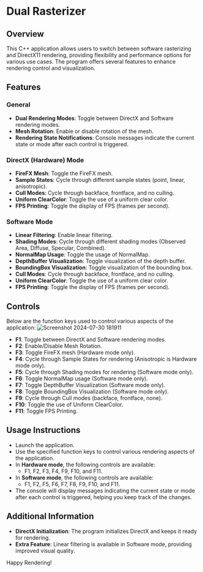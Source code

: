 # Dual Rasterizer

## Overview

This C++ application allows users to switch between software rasterizing and DirectX11 rendering, providing flexibility and performance options for various use cases. The program offers several features to enhance rendering control and visualization.

## Features

### General
- **Dual Rendering Modes**: Toggle between DirectX and Software rendering modes.
- **Mesh Rotation**: Enable or disable rotation of the mesh.
- **Rendering State Notifications**: Console messages indicate the current state or mode after each control is triggered.

### DirectX (Hardware) Mode
- **FireFX Mesh**: Toggle the FireFX mesh.
- **Sample States**: Cycle through different sample states (point, linear, anisotropic).
- **Cull Modes**: Cycle through backface, frontface, and no culling.
- **Uniform ClearColor**: Toggle the use of a uniform clear color.
- **FPS Printing**: Toggle the display of FPS (frames per second).

### Software Mode
- **Linear Filtering**: Enable linear filtering.
- **Shading Modes**: Cycle through different shading modes (Observed Area, Diffuse, Specular, Combined).
- **NormalMap Usage**: Toggle the usage of NormalMap.
- **DepthBuffer Visualization**: Toggle visualization of the depth buffer.
- **BoundingBox Visualization**: Toggle visualization of the bounding box.
- **Cull Modes**: Cycle through backface, frontface, and no culling.
- **Uniform ClearColor**: Toggle the use of a uniform clear color.
- **FPS Printing**: Toggle the display of FPS (frames per second).

## Controls

Below are the function keys used to control various aspects of the application:
![Screenshot 2024-07-30 181911](https://github.com/user-attachments/assets/126fa756-e9f2-4331-ad36-e8442180fd96)

- **F1**: Toggle between DirectX and Software rendering modes.
- **F2**: Enable/Disable Mesh Rotation.
- **F3**: Toggle FireFX mesh (Hardware mode only).
- **F4**: Cycle through Sample States for rendering (Anisotropic is Hardware mode only).
- **F5**: Cycle through Shading modes for rendering (Software mode only).
- **F6**: Toggle NormalMap usage (Software mode only).
- **F7**: Toggle DepthBuffer Visualization (Software mode only).
- **F8**: Toggle BoundingBox Visualization (Software mode only).
- **F9**: Cycle through Cull modes (backface, frontface, none).
- **F10**: Toggle the use of Uniform ClearColor.
- **F11**: Toggle FPS Printing.

## Usage Instructions

- Launch the application.
- Use the specified function keys to control various rendering aspects of the application.
- In **Hardware mode**, the following controls are available:
  - F1, F2, F3, F4, F9, F10, and F11.
- In **Software mode**, the following controls are available:
  - F1, F2, F5, F6, F7, F8, F9, F10, and F11.
- The console will display messages indicating the current state or mode after each control is triggered, helping you keep track of the changes.

## Additional Information

- **DirectX Initialization**: The program initializes DirectX and keeps it ready for rendering.
- **Extra Feature**: Linear filtering is available in Software mode, providing improved visual quality.

Happy Rendering!
